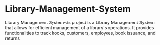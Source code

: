# Library-Management-System
Library Management System-:is project is a Library Management System that allows for efficient management of a library's operations. It provides functionalities to track books, customers, employees, book issuance, and returns
